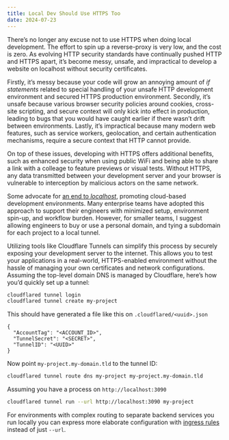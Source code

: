 ```yaml
---
title: Local Dev Should Use HTTPS Too
date: 2024-07-23
---
```


There’s no longer any excuse not to use HTTPS when doing local development. The effort to spin up a
reverse-proxy is very low, and the cost is zero. As evolving HTTP security standards have
continually pushed HTTP and HTTPS apart, it’s become messy, unsafe, and impractical to develop a
website on localhost without security certificates.

Firstly, it’s messy because your code will grow an annoying amount of _if statements_ related to
special handling of your unsafe HTTP development environment and secured HTTPS production
environment. Secondly, it’s unsafe because various browser security policies around cookies,
cross-site scripting, and secure context will only kick into effect in production, leading to bugs
that you would have caught earlier if there wasn’t drift between environments. Lastly, it’s
impractical because many modern web features, such as service workers, geolocation, and certain
authentication mechanisms, require a secure context that HTTP cannot provide.

On top of these issues, developing with HTTPS offers additional benefits, such as enhanced security
when using public WiFi and being able to share a link with a colleage to feature previews or visual
tests. Without HTTPS, any data transmitted between your development server and your browser is
vulnerable to interception by malicious actors on the same network.

Some advocate for [an end to _localhost_](https://dx.tips/the-end-of-localhost), promoting
cloud-based development environments. Many enterprise teams have adopted this approach to support
their engineers with minimized setup, environment spin-up, and workflow burden. However, for smaller
teams, I suggest allowing engineers to buy or use a personal domain, and tying a subdomain for each
project to a local tunnel.

Utilizing tools like Cloudflare Tunnels can simplify this process by securely exposing your
development server to the internet. This allows you to test your applications in a real-world,
HTTPS-enabled environment without the hassle of managing your own certificates and network
configurations. Assuming the top-level domain DNS is managed by Cloudflare, here’s how you’d quickly
set up a tunnel:

```bash
cloudflared tunnel login
cloudflared tunnel create my-project
```

This should have generated a file like this on `.cloudflared/<uuid>.json`

```
{
  "AccountTag": "<ACCOUNT_ID>",
  "TunnelSecret": "<SECRET>",
  "TunnelID": "<UUID>"
}
```

Now point `my-project.my-domain.tld` to the tunnel ID:

```bash
cloudflared tunnel route dns my-project my-project.my-domain.tld
```

Assuming you have a process on `http://localhost:3090`

```bash
cloudflared tunnel run --url http://localhost:3090 my-project
```

For environments with complex routing to separate backend services you run locally you can express
more elaborate configuration with [ingress rules](https://developers.cloudflare.com/cloudflare-one/connections/connect-networks/configure-tunnels/local-management/configuration-file/) instead of just `--url`.
